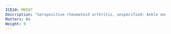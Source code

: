 ```yaml
---
ICD10: M0597
Description: "Seropositive rheumatoid arthritis, unspecified: Ankle and foot"
Matters: No
Weight: 0
---
```

